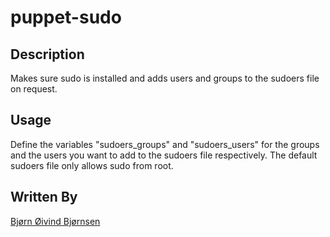# puppet-sudo

## Description

Makes sure sudo is installed and adds users and groups to the sudoers file on request.

## Usage

Define the variables "sudoers_groups" and "sudoers_users" for the groups and the users you want to add to the sudoers file respectively.
The default sudoers file only allows sudo from root.

## Written By

[Bjørn Øivind Bjørnsen](https://github.com/bjorn-oivind)

